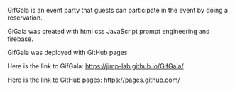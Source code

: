 GifGala is an event party that guests can participate in the event by doing a reservation.

GiGala was created with html css JavaScript prompt engineering and firebase.

GifGala was deployed with GitHub pages 

Here is the link to GifGala: https://jimp-lab.github.io/GifGala/

Here is the link to GitHub pages: https://pages.github.com/
